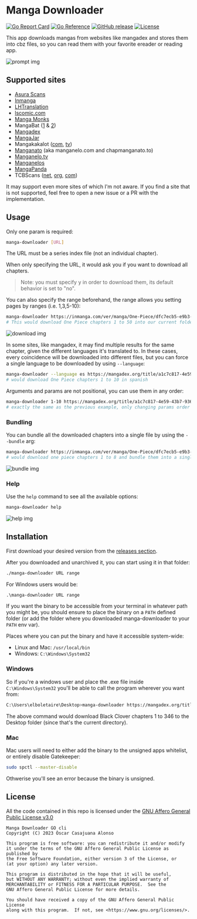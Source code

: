 Manga Downloader
================

[![Go Report Card][go report card]][go report]
[![Go Reference][go reference badge]][go reference]
[![GitHub release][release badge]][releases]
[![License][license badge]][license]

This app downloads mangas from websites like mangadex and stores them into cbz
files, so you can read them with your favorite ereader or reading app.

![prompt img]

Supported sites
---------------

- [Asura Scans](https://asuratoon.com)
- [Inmanga](https://inmanga.com)
- [LHTranslation](https://lhtranslation.net)
- [lscomic.com](https://lscomic.com/)
- [Manga Monks](https://mangamonks.com)
- MangaBat ([1](https://mangabat.com) & [2](https://readmangabat.com))
- [Mangadex](https://mangadex.org)
- [MangaJar](https://mangajar.pro)
- Mangakakalot ([com](https://mangakakalot.com), [tv](https://mangakakalot.tv))
- [Manganato](https://manganato.com) (aka manganelo.com and chapmanganato.to)
- [Manganelo.tv](https://ww5.manganelo.tv)
- [Manganelos](http://manganelos.com)
- [MangaPanda](https://mangapanda.in)
- TCBScans ([net](https://www.tcbscans.net), [org](https://www.tcbscans.org), [com](https://tcbscans.com))

It may support even more sites of which I'm not aware. If you find a site that is not supported, feel free to open a new issue or a PR with the implementation.

Usage
-----

Only one param is required:

~~~bash
manga-downloader [URL]
~~~

The URL must be a series index file (not an individual chapter).

When only specifying the URL, it would ask you if you want to download all
chapters.

> Note: you must specify <kbd>y</kbd> in order to download them, its default
> behavior is set to "no".

You can also specify the range beforehand, the range allows you setting pages by
ranges (i.e. 1,3,5-10):

~~~bash
manga-downloader https://inmanga.com/ver/manga/One-Piece/dfc7ecb5-e9b3-4aa5-a61b-a498993cd935 1-50
# This would download One Piece chapters 1 to 50 into our current folder
~~~

![download img]

In some sites, like mangadex, it may find multiple results for the same chapter,
given the different languages it's translated to. In these cases, every
coincidence will be downloaded into different files, but you can force a single
language to be downloaded by using `--language`:

~~~bash
manga-downloader --language es https://mangadex.org/title/a1c7c817-4e59-43b7-9365-09675a149a6f/one-piece 1-10
# would download One Piece chapters 1 to 10 in spanish
~~~

Arguments and params are not positional, you can use them in any order:

~~~bash
manga-downloader 1-10 https://mangadex.org/title/a1c7c817-4e59-43b7-9365-09675a149a6f/one-piece --language es
# exactly the same as the previous example, only changing params order
~~~

### Bundling

You can bundle all the downloaded chapters into a single file by using the
`--bundle` arg:

~~~bash
manga-downloader https://inmanga.com/ver/manga/One-Piece/dfc7ecb5-e9b3-4aa5-a61b-a498993cd935 1-8 --bundle
# would download one piece chapters 1 to 8 and bundle them into a single file
~~~

![bundle img]

### Help

Use the `help` command to see all the available options:

~~~bash
manga-downloader help
~~~

![help img]

Installation
------------

First download your desired version from the [releases section][releases].

After you downloaded and unarchived it, you can start using it in that folder:

~~~bash
./manga-downloader URL range
~~~

For Windows users would be:

~~~cmd
.\manga-downloader URL range
~~~

If you want the binary to be accessible from your terminal in whatever path you
might be, you should ensure to place the binary on a `PATH` defined folder (or
add the folder where you downloaded manga-downloader to your `PATH` env var).

Places where you can put the binary and have it accessible system-wide:

- Linux and Mac: `/usr/local/bin`
- Windows: `C:\Windows\System32`

### Windows

So if you're a windows user and place the .exe file inside `C:\Windows\System32`
you'll be able to call the program wherever you want from:

~~~bash
C:\Users\elboletaire\Desktop>manga-downloader https://mangadex.org/title/e7eabe96-aa17-476f-b431-2497d5e9d060/black-clover 1-346
~~~

The above command would download Black Clover chapters 1 to 346 to the Desktop
folder (since that's the current directory).

### Mac

Mac users will need to either add the binary to the unsigned apps whitelist, or
entirely disable Gatekeeper:

~~~bash
sudo spctl --master-disable
~~~

Othwerise you'll see an error because the binary is unsigned.

License
-------

All the code contained in this repo is licensed under the
[GNU Affero General Public License v3.0][license]

    Manga Downloader GO cli
    Copyright (C) 2023 Òscar Casajuana Alonso

    This program is free software: you can redistribute it and/or modify
    it under the terms of the GNU Affero General Public License as published by
    the Free Software Foundation, either version 3 of the License, or
    (at your option) any later version.

    This program is distributed in the hope that it will be useful,
    but WITHOUT ANY WARRANTY; without even the implied warranty of
    MERCHANTABILITY or FITNESS FOR A PARTICULAR PURPOSE.  See the
    GNU Affero General Public License for more details.

    You should have received a copy of the GNU Affero General Public License
    along with this program.  If not, see <https://www.gnu.org/licenses/>.

[go report]: https://goreportcard.com/report/github.com/elboletaire/manga-downloader
[go report card]: https://goreportcard.com/badge/github.com/elboletaire/manga-downloader
[go reference]: https://pkg.go.dev/github.com/elboletaire/manga-downloader
[go reference badge]: https://pkg.go.dev/badge/github.com/elboletaire/manga-downloader.svg
[release badge]: https://img.shields.io/github/release/elboletaire/manga-downloader.svg
[license]: ./LICENSE
[license badge]: https://img.shields.io/github/license/elboletaire/manga-downloader?color=green
[releases]: https://github.com/elboletaire/manga-downloader/releases
[issues]: https://github.com/elboletaire/manga-downloader/issues
[download img]: https://raw.githubusercontent.com/elboletaire/manga-downloader/master/demos/download.gif
[bundle img]: https://raw.githubusercontent.com/elboletaire/manga-downloader/master/demos/bundle.gif
[help img]: https://raw.githubusercontent.com/elboletaire/manga-downloader/master/demos/help.gif
[prompt img]: https://raw.githubusercontent.com/elboletaire/manga-downloader/master/demos/prompt.gif
